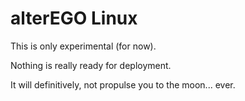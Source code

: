 # alterEGO Linux

This is only experimental (for now).

Nothing is really ready for deployment.

It will definitively, not propulse you to the moon... ever.
